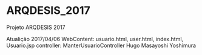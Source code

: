 # ARQDESIS_2017
Projeto ARQDESIS 2017

Atualição 2017/04/06
WebContent: usuario.html, user.html, index.html, Usuario.jsp
controller: ManterUsuarioController
Hugo Masayoshi Yoshimura

